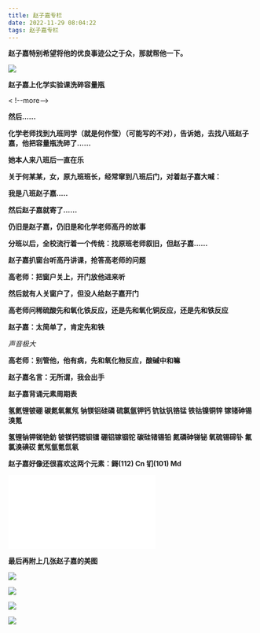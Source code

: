 ```yaml
---
title: 赵子嘉专栏
date: 2022-11-29 08:04:22
tags: 赵子嘉专栏
---
```


**赵子嘉特别希望将他的优良事迹公之于众，那就帮他一下。**

![](https://pic.imgdb.cn/item/638d6963b1fccdcd36eb9034.png)

**赵子嘉上化学实验课洗碎容量瓶**

< !--more-->

**然后......**

**化学老师找到九班同学（就是何作莹）（可能写的不对），告诉她，去找八班赵子嘉，他把容量瓶洗碎了......**

**她本人来八班后一直在乐**

**关于何某某，女，原九班班长，经常窜到八班后门，对着赵子嘉大喊：**

**我是八班赵子嘉.....**

**然后赵子嘉就寄了......**

**仍旧是赵子嘉，仍旧是和化学老师高丹的故事**

**分班以后，全校流行着一个传统：找原班老师叙旧，但赵子嘉......**

**赵子嘉扒窗台听高丹讲课，抢答高老师的问题**

**高老师：把窗户关上，开门放他进来听**

**然后就有人关窗户了，但没人给赵子嘉开门**

**高老师问稀硫酸先和氧化铁反应，还是先和氧化铜反应，还是先和铁反应**

**赵子嘉：太简单了，肯定先和铁**

*声音极大*

**高老师：别管他，他有病，先和氧化物反应，酸碱中和嘛**

**赵子嘉名言：无所谓，我会出手**

**赵子嘉背诵元素周期表**

**氢氦锂铍硼 碳氮氧氟氖 钠镁铝硅磷 硫氯氩钾钙 钪钛钒铬锰 铁钴镍铜锌 镓锗砷锡溴氪**

**氢锂钠钾铷铯鈁 铍镁钙锶钡镭 硼铝镓铟铊 碳硅锗锡铅 氮磷砷锑铋 氧硫锡碲钋 氟氯溴碘砹 氦氖氩氪氙氡**

**赵子嘉好像还很喜欢这两个元素：鎶(112) Cn 钔(101) Md**

<iframe src="//player.bilibili.com/player.html?aid=625178233&bvid=BV1pt4y1U7i9&cid=174554354&page=1" scrolling="no" border="0" frameborder="no" framespacing="0" allowfullscreen="true"> </iframe>

**最后再附上几张赵子嘉的美图**

![](https://pic.imgdb.cn/item/638d8029b1fccdcd360c1d30.jpg)

![](https://pic.imgdb.cn/item/638d803db1fccdcd360c3441.jpg)

![](https://pic.imgdb.cn/item/638d8049b1fccdcd360c44f4.jpg)

![](https://pic.imgdb.cn/item/638d8057b1fccdcd360c5422.jpg)




